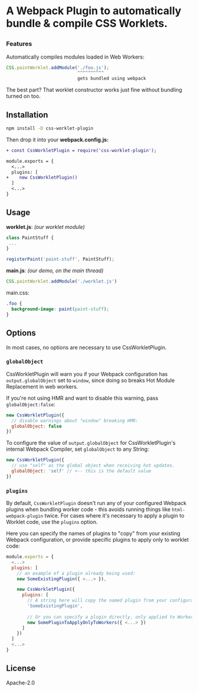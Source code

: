 # A Webpack Plugin to automatically bundle & compile CSS Worklets.</p>


### Features

Automatically compiles modules loaded in Web Workers:

```js
CSS.paintWorklet.addModule('./foo.js');
                           ^^^^^^^^^^
                           gets bundled using webpack
```

The best part? That worklet constructor works just fine without bundling turned on too.

## Installation

```sh
npm install -D css-worklet-plugin
```

Then drop it into your **webpack.config.js:**

```diff
+ const CssWorkletPlugin = require('css-worklet-plugin');

module.exports = {
  <...>
  plugins: [
+    new CssWorkletPlugin()
  ]
  <...>
}
```

## Usage

**worklet.js**: _(our worklet module)_

```js
class PaintStuff {
 ...
}

registerPaint('paint-stuff', PaintStuff);
```

**main.js**: _(our demo, on the main thread)_

```js
CSS.paintWorklet.addModule('./worklet.js')
```

main.css:
```css
.foo {
  background-image: paint(paint-stuff);
}
```

## Options

In most cases, no options are necessary to use CssWorkletPlugin.

### `globalObject`

CssWorkletPlugin will warn you if your Webpack configuration has `output.globalObject` set to `window`, since doing so breaks Hot Module Replacement in web workers.

If you're not using HMR and want to disable this warning, pass `globalObject:false`:

```js
new CssWorkletPlugin({
  // disable warnings about "window" breaking HMR:
  globalObject: false
})
```

To configure the value of `output.globalObject` for CssWorkletPlugin's internal Webpack Compiler, set `globalObject` to any String:

```js
new CssWorkletPlugin({
  // use "self" as the global object when receiving hot updates.
  globalObject: 'self' // <-- this is the default value
})
```

### `plugins`

By default, `CssWorkletPlugin` doesn't run any of your configured Webpack plugins when bundling worker code - this avoids running things like `html-webpack-plugin` twice. For cases where it's necessary to apply a plugin to Worklet code, use the `plugins` option.

Here you can specify the names of plugins to "copy" from your existing Webpack configuration, or provide specific plugins to apply only to worklet code:

```js
module.exports = {
  <...>
  plugins: [
    // an example of a plugin already being used:
    new SomeExistingPlugin({ <...> }),

    new CssWorkletPlugin({
      plugins: [
        // A string here will copy the named plugin from your configuration:
        'SomeExistingPlugin',
        
        // Or you can specify a plugin directly, only applied to Worker code:
        new SomePluginToApplyOnlyToWorkers({ <...> })
      ]
    })
  ]
  <...>
}
```

## License

Apache-2.0
